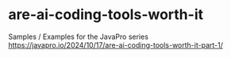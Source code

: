 # are-ai-coding-tools-worth-it
Samples / Examples for the JavaPro series https://javapro.io/2024/10/17/are-ai-coding-tools-worth-it-part-1/
